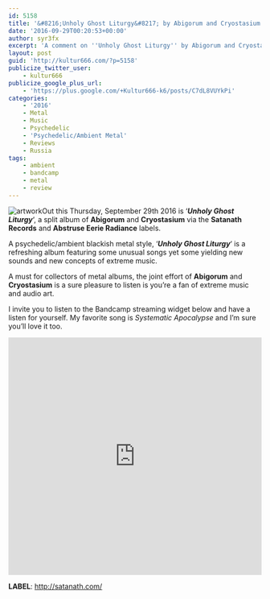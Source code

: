 ```yaml
---
id: 5158
title: '&#8216;Unholy Ghost Liturgy&#8217; by Abigorum and Cryostasium (Split) &#8211; A Comment'
date: '2016-09-29T00:20:53+00:00'
author: syr3fx
excerpt: 'A comment on ''Unholy Ghost Liturgy'' by Abigorum and Cryostasium split album (2016)'
layout: post
guid: 'http://kultur666.com/?p=5158'
publicize_twitter_user:
    - kultur666
publicize_google_plus_url:
    - 'https://plus.google.com/+Kultur666-k6/posts/C7dL8VUYkPi'
categories:
    - '2016'
    - Metal
    - Music
    - Psychedelic
    - 'Psychedelic/Ambient Metal'
    - Reviews
    - Russia
tags:
    - ambient
    - bandcamp
    - metal
    - review
---
```


![artwork](http://localhost:8080/wp-content/uploads/2016/09/artwork1.jpg)Out this Thursday, September 29th 2016 is ‘***Unholy Ghost Liturgy***‘, a split album of **Abigorum** and **Cryostasium** via the **Satanath Records** and **Abstruse Eerie Radiance** labels.

A psychedelic/ambient blackish metal style, ‘***Unholy Ghost Liturgy***‘ is a refreshing album featuring some unusual songs yet some yielding new sounds and new concepts of extreme music.

A must for collectors of metal albums, the joint effort of **Abigorum** and **Cryostasium** is a sure pleasure to listen is you’re a fan of extreme music and audio art.

I invite you to listen to the Bandcamp streaming widget below and have a listen for yourself. My favorite song is *Systematic Apocalypse* and I’m sure you’ll love it too.

<iframe style="border: 0; width: 100%; height: 472px;" src="https://bandcamp.com/EmbeddedPlayer/album=490553066/size=large/bgcol=333333/linkcol=e99708/tracklist=false/transparent=true/" seamless></iframe>

**LABEL**: <http://satanath.com/>